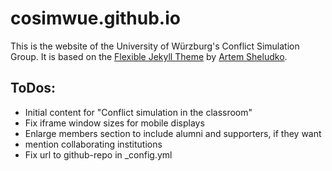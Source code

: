 # cosimwue.github.io

This is the website of the University of Würzburg's Conflict Simulation Group. It is based on the [Flexible Jekyll Theme](https://github.com/artemsheludko/flexible-jekyll) by [Artem Sheludko](http://artemsheludko.com/).

## ToDos:
- Initial content for "Conflict simulation in the classroom"
- Fix iframe window sizes for mobile displays
- Enlarge members section to include alumni and supporters, if they want
- mention collaborating institutions
- Fix url to github-repo in _config.yml
